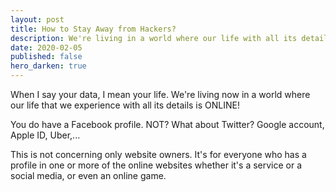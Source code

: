 ```yaml
---
layout: post
title: How to Stay Away from Hackers?
description: We're living in a world where our life with all its details is ONLINE! How to protect it
date: 2020-02-05
published: false
hero_darken: true
---
```


When I say your data, I mean your life. We're living now in a world where our life that we experience with all its details is ONLINE!

You do have a Facebook profile. NOT? What about Twitter? Google account, Apple ID, Uber,...

This is not concerning only website owners. It's for everyone who has a profile in one or more of the online websites whether it's a service or a social media, or even an online game.

